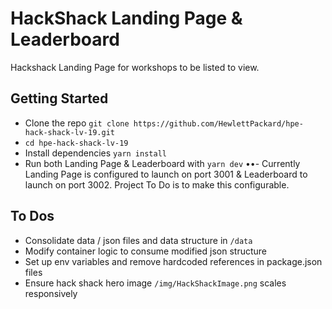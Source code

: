 # HackShack Landing Page & Leaderboard
Hackshack Landing Page for workshops to be listed to view.

## Getting Started
- Clone the repo `git clone https://github.com/HewlettPackard/hpe-hack-shack-lv-19.git`
- `cd hpe-hack-shack-lv-19`
- Install dependencies `yarn install`
- Run both Landing Page & Leaderboard with `yarn dev`
••- Currently Landing Page is configured to launch on port 3001 & Leaderboard to launch on port 3002. Project To Do is to make this configurable.

## To Dos
- Consolidate data / json files and data structure in `/data`
- Modify container logic to consume modified json structure
- Set up env variables and remove hardcoded references in package.json files
- Ensure hack shack hero image `/img/HackShackImage.png` scales responsively
